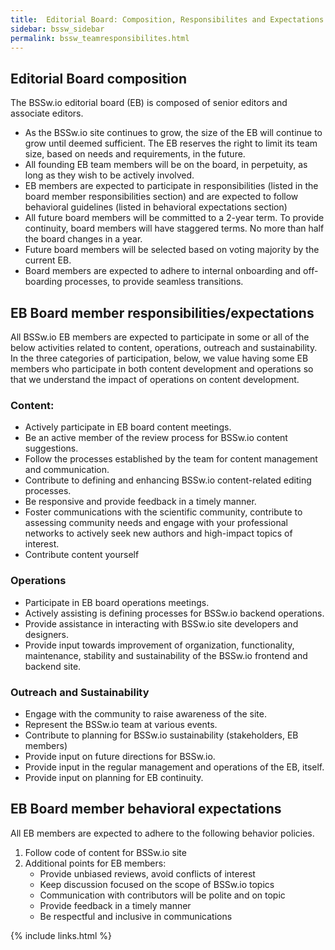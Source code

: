 ```yaml
---
title:  Editorial Board: Composition, Responsibilites and Expectations
sidebar: bssw_sidebar
permalink: bssw_teamresponsibilites.html
---
```


## Editorial Board composition
The BSSw.io editorial board (EB) is composed of senior editors and associate editors. 
* As the BSSw.io site continues to grow, the size of the EB will continue to grow until deemed sufficient. The EB reserves the right to limit its team size, based on needs and requirements, in the future. 
* All founding EB team members will be on the board, in perpetuity, as long as they wish to be actively involved. 
* EB members are expected to participate in responsibilities (listed in the board member responsibilities section) and are expected to follow behavioral guidelines (listed in behavioral expectations section)
* All future board members will be committed to a 2-year term. To provide continuity, board members will have staggered terms. No more than half the board changes in a year.
* Future board members will be selected based on voting majority by the current EB.
* Board members are expected to adhere to internal onboarding and off-boarding processes, to provide seamless transitions.

## EB Board member responsibilities/expectations
All BSSw.io EB members are expected to participate in some or all of the below activities related to content, operations, outreach and sustainability. In the three categories of participation, below, we value having some EB members who participate in both content development and operations so that we understand the impact of operations on content development.

### Content:
* Actively participate in EB board content meetings.
* Be an active member of the review process for BSSw.io content suggestions.
* Follow the processes established by the team for content management and communication.
* Contribute to defining and enhancing BSSw.io content-related editing processes.
* Be responsive and provide feedback in a timely manner.
* Foster communications with the scientific community, contribute to assessing community needs and engage with your professional networks to actively seek new authors and high-impact topics of interest. 
* Contribute content yourself

### Operations
* Participate in EB board operations meetings.
* Actively assisting is defining processes for BSSw.io backend operations.
* Provide assistance in interacting with BSSw.io site developers and designers.
* Provide input towards improvement of organization, functionality, maintenance, stability and sustainability of the BSSw.io frontend and backend site. 

### Outreach and Sustainability
* Engage with the community to raise awareness of the site.
* Represent the BSSw.io team at various events.
* Contribute to planning for BSSw.io sustainability (stakeholders, EB members)
* Provide input on future directions for BSSw.io.
* Provide input in the regular management and operations of the EB, itself.
* Provide input on planning for EB continuity.

## EB Board member behavioral expectations
All EB members are expected to adhere to the following behavior policies.  
1. Follow code of content for BSSw.io site
1. Additional points for EB members:
   * Provide unbiased reviews, avoid conflicts of interest
   * Keep discussion focused on the scope of BSSw.io topics
   * Communication with contributors will be polite and on topic
   * Provide feedback in a timely manner
   * Be respectful and inclusive in communications 


{% include links.html %}
